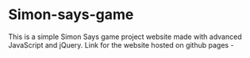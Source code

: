 # Simon-says-game 
This is a simple Simon Says game project website made with advanced JavaScript and jQuery.
Link for the website hosted on github pages - 
